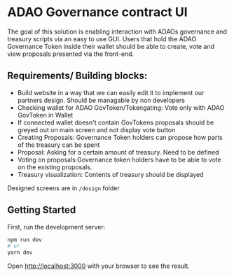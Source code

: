 # ADAO Governance contract UI

The goal of this solution is enabling interaction with ADAOs governance and treasury scripts via an easy to use GUI. Users that hold the ADAO Governance Token inside their wallet should be able to create, vote and view proposals presented via the front-end.

## Requirements/ Building blocks:
* Build website in a way that we can easily edit it to implement our partners design. Should be managable by non developers
* Checking wallet for ADAO GovToken/Tokengating: Vote only with ADAO GovToken in Wallet
* If connected wallet doesn't contain GovTokens proposals should be greyed out on main screen and not display vote button
* Creating Proposals: Governance Token holders can propose how parts of the treasury can be spent
* Proposal: Asking for a certain amount of treasury. Need to be defined
* Voting on proposals:Governance token holders have to be able to vote on the existing proposals.
* Treasury visualization: Contents of treasury should be displayed

Designed screens are in ```/design``` folder

## Getting Started

First, run the development server:

```bash
npm run dev
# or
yarn dev
```

Open [http://localhost:3000](http://localhost:3000) with your browser to see the result.
